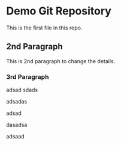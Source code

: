 # Demo Git Repository

This is the first file in this repo.

## 2nd Paragraph

This is 2nd paragraph to change the details.

### 3rd Paragraph
adsad
sdads

adsadas

adsad

dasadsa

adsaad
